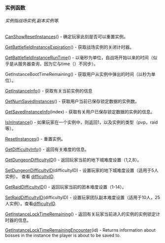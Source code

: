 ### 实例函数

###### 实例指战场实例,副本实例等.

[CanShowResetInstances](https://wow.gamepedia.com/API_CanShowResetInstances)\(\) - 确定玩家此刻是否可以重置实例。

[GetBattlefieldInstanceExpiration](https://wow.gamepedia.com/API_GetBattlefieldInstanceExpiration)\(\) - 获取战场实例的关闭计时器。

[GetBattlefieldInstanceRunTime](https://wow.gamepedia.com/API_GetBattlefieldInstanceRunTime)\(\) - 以毫秒为单位，自战场开始以来的时间（似乎是从服务器查询，因为它与time（）不同步）。

GetInstanceBootTimeRemaining\(\) - 获取用户从实例中弹出的时间（以秒为单位）。

[GetInstanceInfo](https://wow.gamepedia.com/API_GetInstanceInfo)\(\) - 获取有关当前实例的信息

[GetNumSavedInstances](https://wow.gamepedia.com/API_GetNumSavedInstances)\(\) - 获取用户当前已保存锁定数据的实例数。

[GetSavedInstanceInfo](https://wow.gamepedia.com/API_GetSavedInstanceInfo)\(index\) - 获取有关用户已保存锁定数据的实例的信息。

[IsInInstance](https://wow.gamepedia.com/API_IsInInstance)\(\) - 如果玩家在一个实例中，则返回1，以及实例的类型（pvp，raid等）。

[ResetInstances](https://wow.gamepedia.com/API_ResetInstances)\(\) - 重置实例。

[GetDifficultyInfo](https://wow.gamepedia.com/API_GetDifficultyInfo)\(\) - 返回有关难度的信息。

[GetDungeonDifficultyID](https://wow.gamepedia.com/API_GetDungeonDifficultyID)\(\) - 返回玩家当前的地下城难度设置（1,2,8）。

[SetDungeonDifficultyID](https://wow.gamepedia.com/API_SetDungeonDifficultyID)\(difficultyID\) - 设置玩家的地下城难度设置（适用于5人实例）。 查看 [difficultyID](https://wow.gamepedia.com/DifficultyID).

[GetRaidDifficultyID](https://wow.gamepedia.com/API_GetRaidDifficultyID)\(\) - 返回玩家当前的团本难度设置（1-14）。

[SetRaidDifficultyID](https://wow.gamepedia.com/API_SetRaidDifficultyID)\(difficultyID\) - 设置玩家团队副本难度设置（适用于10人，25人实例）。查看[difficultyID](https://wow.gamepedia.com/DifficultyID).

[GetInstanceLockTimeRemaining](https://wow.gamepedia.com/API_GetInstanceLockTimeRemaining)\(\) - 返回有关玩家当前进入的实例的实例锁定计时器的信息。

[GetInstanceLockTimeRemainingEncounter](https://wow.gamepedia.com/API_GetInstanceLockTimeRemainingEncounter)\(id\) - Returns information about bosses in the instance the player is about to be saved to.

